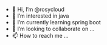 - 👋 Hi, I’m @rosycloud
- 👀 I’m interested in java
- 🌱 I’m currently learning spring boot
- 💞️ I’m looking to collaborate on ...
- 📫 How to reach me ...

<!---
rosycloud/rosycloud is a ✨ special ✨ repository because its `README.md` (this file) appears on your GitHub profile.
You can click the Preview link to take a look at your changes.
--->

